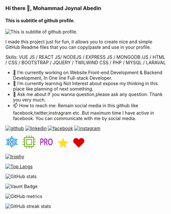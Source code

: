 ### Hi there 👋, Mohammad Joynal Abedin
#### This is subtitle of github profile.
![This is subtitle of github profile.](https://blogger.googleusercontent.com/img/b/R29vZ2xl/AVvXsEgvDYo0T2mKsFeq_BqPvzijMFeg3ReqETfmm79RhhrbGNzgMidQq85kaFUjndFxrbAWAqvgL7057GfAzoogKZs_wzZrEISy3__HYaZxEiTT8Jb8riWurrkj8NSI2HOWCQ43eNi-y9E7P0n4zErUV9pDUn_L_JfjBpV1x67kDkaZw4ODXyUmnLWYy0TriQI/s1500/20250610_183944.jpg )

I made this project just for fun, it allows you to create nice and simple GitHub Readme files that you can copy/paste and use in your profile.

Skills: VUE JS / REACT JS/ NODEJS / EXPRESS JS / MONGODB /JS / HTML / CSS / BOOTSTRAP / JQUERY / TWILWIND CSS / PHP / MYSQL / LARAVAL

- 🔭 I’m currently working on Website Front-end Development & Backend Development, In One line Full-stack Developer. 
- 🌱 I’m currently learning Not Interest about expose my thinking in this place like planning of next something. 
- 💬 Ask me about If you wanna question,please ask any question. Thank you very much. 
- 📫 How to reach me: Remain social media in this github like facebook,twitter,instragram etc .But maximum time I have active in facebook. You can communicate with me by social media. 


[<img src='https://cdn.jsdelivr.net/npm/simple-icons@3.0.1/icons/github.svg' alt='github' height='40'>](https://github.com/https://github.com/mdjoynalabedin61)  [<img src='https://cdn.jsdelivr.net/npm/simple-icons@3.0.1/icons/linkedin.svg' alt='linkedin' height='40'>](https://www.linkedin.com/in/https://bd.linkedin.com/in/iftekhar-mohammad-joynal-3094b0247/)  [<img src='https://cdn.jsdelivr.net/npm/simple-icons@3.0.1/icons/facebook.svg' alt='facebook' height='40'>](https://www.facebook.com/https://www.facebook.com/joynal.abedin.9987)  [<img src='https://cdn.jsdelivr.net/npm/simple-icons@3.0.1/icons/instagram.svg' alt='instagram' height='40'>](https://www.instagram.com/https://www.instagram.com/mdjoynalabedin11/)  

<a href='https://archiveprogram.github.com/'><img src='https://raw.githubusercontent.com/acervenky/animated-github-badges/master/assets/acbadge.gif' width='40' height='40'></a> <a href='https://docs.github.com/en/developers'><img src='https://raw.githubusercontent.com/acervenky/animated-github-badges/master/assets/devbadge.gif' width='40' height='40'></a> <a href='https://github.com/pricing'><img src='https://raw.githubusercontent.com/acervenky/animated-github-badges/master/assets/pro.gif' width='40' height='40'></a> <a href='https://stars.github.com/'><img src='https://raw.githubusercontent.com/acervenky/animated-github-badges/master/assets/starbadge.gif' width='35' height='35'></a> <a href='https://docs.github.com/en/github/supporting-the-open-source-community-with-github-sponsors'><img src='https://raw.githubusercontent.com/acervenky/animated-github-badges/master/assets/sponsorbadge.gif' width='35' height='35'></a> 

[![trophy](https://github-profile-trophy.vercel.app/?username=mdjoynalabedin61)](https://github.com/ryo-ma/github-profile-trophy)

[![Top Langs](https://github-readme-stats.vercel.app/api/top-langs/?username=mdjoynalabedin61)](https://github.com/anuraghazra/github-readme-stats)

![GitHub stats](https://github-readme-stats.vercel.app/api?username=mdjoynalabedin61&show_icons=true&count_private=true)  

![Vaunt Badge](https://api.vaunt.dev/v1/github/entities/mdjoynalabedin61/contributions?format=svg&private=true)  

![GitHub metrics](https://metrics.lecoq.io/mdjoynalabedin61)  

![GitHub streak stats](https://streak-stats.demolab.com/?user=mdjoynalabedin61)  

